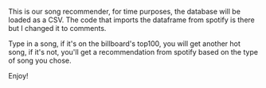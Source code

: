 This is our song recommender, for time purposes, the database will be loaded as a CSV.
The code that imports the dataframe from spotify is there but I changed it to comments.

Type in a song, if it's on the billboard's top100, you will get another hot song, if it's
not, you'll get a recommendation from spotify based on the type of song you chose.

Enjoy!